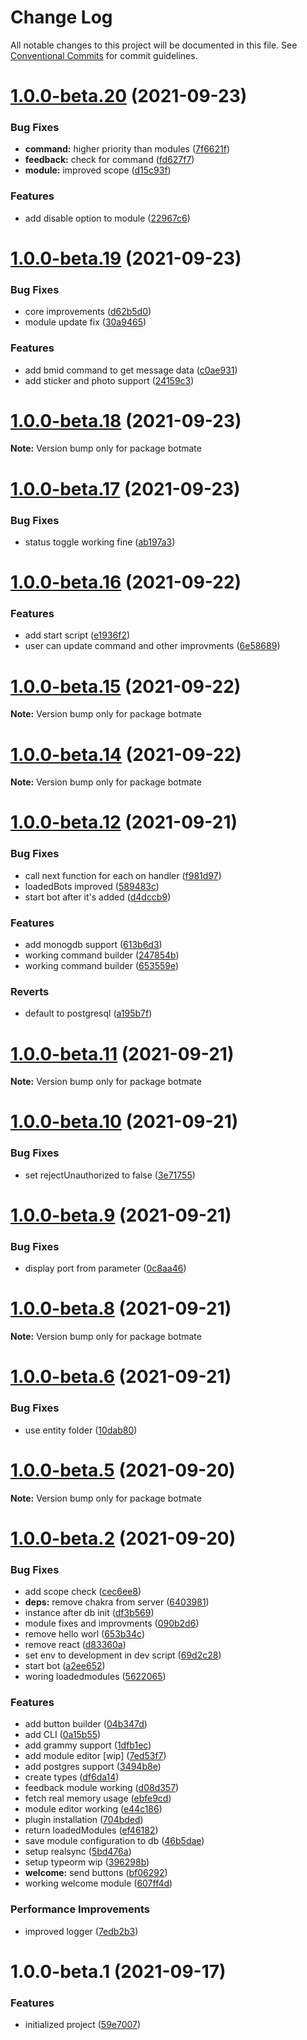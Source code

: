 # Change Log

All notable changes to this project will be documented in this file.
See [Conventional Commits](https://conventionalcommits.org) for commit guidelines.

# [1.0.0-beta.20](https://github.com/botmate/botmate/compare/v1.0.0-beta.19...v1.0.0-beta.20) (2021-09-23)


### Bug Fixes

* **command:** higher priority than modules ([7f6621f](https://github.com/botmate/botmate/commit/7f6621f0e66389182b3188048ca2228d553fbbb1))
* **feedback:** check for command ([fd627f7](https://github.com/botmate/botmate/commit/fd627f7099ccb184cc43644e473adbfb9380faf4))
* **module:** improved scope ([d15c93f](https://github.com/botmate/botmate/commit/d15c93fe7bc95475c8cd6ce7b5281c8ffebfb65c))


### Features

* add disable option to module ([22967c6](https://github.com/botmate/botmate/commit/22967c656313c1710d3889d71d14c3d95639104e))





# [1.0.0-beta.19](https://github.com/botmate/botmate/compare/v1.0.0-beta.18...v1.0.0-beta.19) (2021-09-23)


### Bug Fixes

* core improvements ([d62b5d0](https://github.com/botmate/botmate/commit/d62b5d0468d0b26d6cd2b5d7995370bc2ddd531b))
* module update fix ([30a9465](https://github.com/botmate/botmate/commit/30a9465f9aad884a55c4ada010a8d992cc928c0e))


### Features

* add bmid command to get message data ([c0ae931](https://github.com/botmate/botmate/commit/c0ae93152763f0d4d6a31e4b8417856c807d3776))
* add sticker and photo support ([24159c3](https://github.com/botmate/botmate/commit/24159c3606a0781aa6a1d69a40db3896649414ce))





# [1.0.0-beta.18](https://github.com/botmate/botmate/compare/v1.0.0-beta.17...v1.0.0-beta.18) (2021-09-23)

**Note:** Version bump only for package botmate





# [1.0.0-beta.17](https://github.com/botmate/botmate/compare/v1.0.0-beta.16...v1.0.0-beta.17) (2021-09-23)


### Bug Fixes

* status toggle working fine ([ab197a3](https://github.com/botmate/botmate/commit/ab197a300f92ef259c14ddcc1bbcdd58d73f0622))





# [1.0.0-beta.16](https://github.com/botmate/botmate/compare/v1.0.0-beta.15...v1.0.0-beta.16) (2021-09-22)


### Features

* add start script ([e1936f2](https://github.com/botmate/botmate/commit/e1936f2c77f54182fe94188c42fb76fbe4fc374b))
* user can update command and other improvments ([6e58689](https://github.com/botmate/botmate/commit/6e58689bf38c5e0b341e7552535bba62a6acac46))





# [1.0.0-beta.15](https://github.com/botmate/botmate/compare/v1.0.0-beta.14...v1.0.0-beta.15) (2021-09-22)

**Note:** Version bump only for package botmate





# [1.0.0-beta.14](https://github.com/botmate/botmate/compare/v1.0.0-beta.13...v1.0.0-beta.14) (2021-09-22)

**Note:** Version bump only for package botmate





# [1.0.0-beta.12](https://github.com/botmate/botmate/compare/v1.0.0-beta.11...v1.0.0-beta.12) (2021-09-21)


### Bug Fixes

* call next function for each on handler ([f981d97](https://github.com/botmate/botmate/commit/f981d97539042bc553ae31c889c3615a42cd418b))
* loadedBots improved ([589483c](https://github.com/botmate/botmate/commit/589483c8adcf952c2251456345d35496331beba7))
* start bot after it's added ([d4dccb9](https://github.com/botmate/botmate/commit/d4dccb9608269eecce72a1732b1288972782fd6d))


### Features

* add monogdb support ([613b6d3](https://github.com/botmate/botmate/commit/613b6d3182e8824b7a94188bf9fc4f126c92e559))
* working command builder ([247854b](https://github.com/botmate/botmate/commit/247854b24e5510ac20b20c0303e360d62524201f))
* working command builder ([653559e](https://github.com/botmate/botmate/commit/653559e890261280c5ee103723c143fe22dea38e))


### Reverts

* default to postgresql ([a195b7f](https://github.com/botmate/botmate/commit/a195b7f8f28f83a19f1ec110e8bc97f6e44e1bd5))





# [1.0.0-beta.11](https://github.com/botmate/botmate/compare/v1.0.0-beta.10...v1.0.0-beta.11) (2021-09-21)

**Note:** Version bump only for package botmate





# [1.0.0-beta.10](https://github.com/botmate/botmate/compare/v1.0.0-beta.9...v1.0.0-beta.10) (2021-09-21)


### Bug Fixes

* set rejectUnauthorized to false ([3e71755](https://github.com/botmate/botmate/commit/3e71755e1710f10804e9338f244fa09539eb7c4c))





# [1.0.0-beta.9](https://github.com/botmate/botmate/compare/v1.0.0-beta.8...v1.0.0-beta.9) (2021-09-21)


### Bug Fixes

* display port from parameter ([0c8aa46](https://github.com/botmate/botmate/commit/0c8aa468f7813110664f2d76bb1b72d432f1e60b))





# [1.0.0-beta.8](https://github.com/botmate/botmate/compare/v1.0.0-beta.7...v1.0.0-beta.8) (2021-09-21)

**Note:** Version bump only for package botmate





# [1.0.0-beta.6](https://github.com/botmate/botmate/compare/v1.0.0-beta.5...v1.0.0-beta.6) (2021-09-21)


### Bug Fixes

* use entity folder ([10dab80](https://github.com/botmate/botmate/commit/10dab803d460161c8f3a3e8ae623c0daadf5901c))





# [1.0.0-beta.5](https://github.com/botmate/botmate/compare/v1.0.0-beta.3...v1.0.0-beta.5) (2021-09-20)

**Note:** Version bump only for package botmate





# [1.0.0-beta.2](https://github.com/botmate/botmate/compare/v1.0.0-beta.1...v1.0.0-beta.2) (2021-09-20)


### Bug Fixes

* add scope check ([cec6ee8](https://github.com/botmate/botmate/commit/cec6ee856cfbc3d53eb894fa08984675947c5b74))
* **deps:** remove chakra from server ([6403981](https://github.com/botmate/botmate/commit/64039818bb2c084ad98ee12f594487da8bd0720f))
* instance after db init ([df3b569](https://github.com/botmate/botmate/commit/df3b5692cf76ca081807f676e655daad0a241a3c))
* module fixes and improvments ([090b2d6](https://github.com/botmate/botmate/commit/090b2d6737ba83cadd163994e3fb789b06b77023))
* remove hello worl ([653b34c](https://github.com/botmate/botmate/commit/653b34c1e1751202f3a2d4b4b426c98f17267829))
* remove react ([d83360a](https://github.com/botmate/botmate/commit/d83360a47fd1e48d251e1d348677a43b0d5c7dc4))
* set env to development in dev script ([69d2c28](https://github.com/botmate/botmate/commit/69d2c289f419655b04c7b0f6309ee294eca2e0bb))
* start bot ([a2ee652](https://github.com/botmate/botmate/commit/a2ee65294a7ae3c678d5c9f8b60ca2e96affc3dd))
* woring loadedmodules ([5622065](https://github.com/botmate/botmate/commit/5622065597d2461c13fe90a360f03a766a1672b2))


### Features

* add button builder ([04b347d](https://github.com/botmate/botmate/commit/04b347d7a5b7ee9f8acdc4b88833f9f2c46a2d98))
* add CLI ([0a15b55](https://github.com/botmate/botmate/commit/0a15b55ce749e078020db9537df97585e00b9a47))
* add grammy support ([1dfb1ec](https://github.com/botmate/botmate/commit/1dfb1ecc75d0dafc15efe53f9f5e1cbdff2bea70))
* add module editor [wip] ([7ed53f7](https://github.com/botmate/botmate/commit/7ed53f750c954d0c43a02e087737b20b62c510d5))
* add postgres support ([3494b8e](https://github.com/botmate/botmate/commit/3494b8e04840ef4df102c6927811790dadf9223a))
* create types ([df6da14](https://github.com/botmate/botmate/commit/df6da142eecc962d5b069769961c7b15f6da61cb))
* feedback module working ([d08d357](https://github.com/botmate/botmate/commit/d08d357aa12f3702c750f48a0d4132bbdbdd549b))
* fetch real memory usage ([ebfe9cd](https://github.com/botmate/botmate/commit/ebfe9cd04ecdbec3766601e0bb161233a499521c))
* module editor working ([e44c186](https://github.com/botmate/botmate/commit/e44c186ea310688e26f3d8daf15487df2b41c26f))
* plugin installation ([704bded](https://github.com/botmate/botmate/commit/704bded67e2dc98d87a40ea3e8bbc438e3ea2aed))
* return loadedModules ([ef46182](https://github.com/botmate/botmate/commit/ef461820a8bce3faef632ab2bbaa774ebd889cdd))
* save module configuration to db ([46b5dae](https://github.com/botmate/botmate/commit/46b5daef01086de57cf08265a27acd3ed2ac3191))
* setup realsync ([5bd476a](https://github.com/botmate/botmate/commit/5bd476a75b8839522b7e393837636b215cdad9d4))
* setup typeorm wip ([396298b](https://github.com/botmate/botmate/commit/396298b907702fb8c75cea1f585139eafea871ca))
* **welcome:** send buttons ([bf06292](https://github.com/botmate/botmate/commit/bf062927a0b18714e7290cf0a23760c4c5f0b821))
* working welcome module ([607ff4d](https://github.com/botmate/botmate/commit/607ff4dc7af6330d09293c209e05a128f4385c92))


### Performance Improvements

* improved logger ([7edb2b3](https://github.com/botmate/botmate/commit/7edb2b3a8fbbe8681e8624a6dc3970a73ed984d3))





# 1.0.0-beta.1 (2021-09-17)


### Features

* initialized project ([59e7007](https://github.com/botmate/botmate/commit/59e70078880871675bd249fb391280f135686352))
